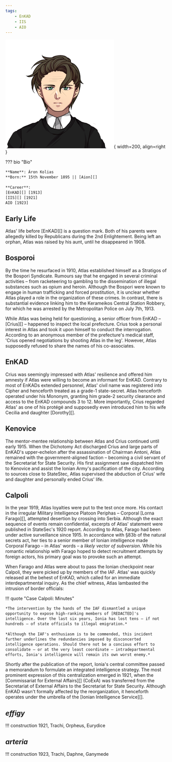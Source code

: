 ```yaml
---
tags:
    - EnKAD
    - IIS
    - AIO
---
```


![Atlas](../assets/people/A1923.png){ width=200, align=right }

??? bio "Bio"

    **Name**: Áron Kolias  
    **Born:** 15th November 1895 || [Aion][]

    **Career**:  
    [EnKAD][] [1913]  
    [IIS][] [1921]  
    AIO [1923]

## Early Life
Atlas' life before [EnKAD][] is a question mark. Both of his parents were allegedly killed by Republicans during the 2nd Enlightement. Being left an orphan, Atlas was raised by his aunt, until he disappeared in 1908.

## Bosporoi
By the time he resurfaced in 1910, Atlas established himself as a Stratigos of the Bospori Syndicate. Rumours say that he engaged in several criminal activities – from racketeering to gambling to the dissemination of illegal substances such as opium and heroin. Although the Bospori were known to engage in human trafficking and forced prostitution, it is unclear whether Atlas played a role in the organization of these crimes. In contrast, there is substantial evidence linking him to the Kerameikos Central Station Robbery, for which he was arrested by the Metropolitan Police on July 7th, 1913.

While Atlas was being held for questioning, a senior officer from EnKAD – [Crius][] – happened to inspect the local prefecture. Crius took a personal interest in Atlas and took it upon himself to conduct the interrogation. According to an anonymous member of the prefecture's medical staff, 'Crius opened negotiations by shooting Atlas in the leg'. However, Atlas supposedly refused to share the names of his co-associates.

## EnKAD
Crius was seemingly impressed with Atlas' resilience and offered him amnesty if Atlas were willing to become an informant for EnKAD. Contrary to most of EnKADs extended personnel, Atlas' civil name was registered into Cipher and henceforth treated as a grade-1 state-secret. Atlas henceforth operated under his Mononym, granting him grade-2 security clearance and access to the EnKAD compounds 3 to 12. More importantly, Crius regarded Atlas' as one of his protégé and supposedly even introduced him to his wife Cecilia and daughter [Dorothy][]. 

## Kenovice
The mentor-mentee relationship between Atlas and Crius continued until early 1915. When the Dichotomy Act discharged Crius and large parts of EnKAD's upper-echelon after the assassination of Chairman Antoni, Atlas remained with the government-aligned faction – becoming a civil servant of the Secretariat for State Security. His first assignment saw dispatched him to Kenovice and assist the Ionian Army's pacification of the city. According to sources close to StateStec, Atlas supervised the abduction of Crius' wife and daughter and personally ended Crius' life.

## Calpoli
In the year 1919, Atlas loyalties were put to the test once more. His contact in the irregular Military Intelligence Platoon Periphas – Corporal [Lorna Farago][], attempted desertion by crossing into Serbia. Although the exact sequence of events remain confidential, excerpts of Atlas' statement were published in StateSec's 1920 report. According to Atlas, Farago had been under active surveillance since 1915. In accordance with §83b of the natural secrets act, her ties to a senior member of Ionian intelligence made Corporal Farago – in Atlas' words – a *likely vector of subversion*. While his romantic relationship with Farago hoped to detect recruitment attempts by foreign actors, his primary goal was to provoke such an attempt. 

When Farago and Atlas were about to pass the Ionian checkpoint near Calpoli, they were picked up by members of the IAF. Atlas' was quickly released at the behest of EnKAD, which called for an immediate interdepartmental inquiry. As the chief witness, Atlas lambasted the intrusion of border officials: 

!!! quote "Case Calpoli: Minutes"

    *The intervention by the hands of the IAF dismantled a unique opportunity to expose high-ranking members of [REDACTED]'s intelligence. Over the last six years, Ionia has lost tens – if not hundreds – of state officials to illegal emigration.* 

    *Although the IAF's enthusiasm is to be commended, this incident further underlines the redundancies imposed by disconcerted intelligence operations. Should there not be a concious effort to consolidate – or at the very least coordinate – intradepartmental efforts, Ionia's intelligence will remain its own worst enemy.*

Shortly after the publication of the report, Ionia's central committee passed a memorandum to formulate an integrated intelligence strategy. The most prominent expression of this centralization emerged in 1921, when the [Commissariat for External Affairs][] (CoExA) was transferred from the Secretariat of External Affairs to the Secretariat for State Security. Although EnKAD wasn't formally affected by the reorganization, it henceforth operates under the umbrella of the [Ionian Intelligence Service][].

## *effigy*

!!! construction
    1921, Trachi, Orpheus, Eurydice


## *arteria*
!!! construction
    1923, Trachi, Daphne, Ganymede